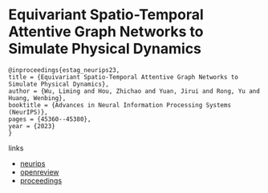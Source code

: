 # Equivariant Spatio-Temporal Attentive Graph Networks to Simulate Physical Dynamics

```
@inproceedings{estag_neurips23,
title = {Equivariant Spatio-Temporal Attentive Graph Networks to Simulate Physical Dynamics},
author = {Wu, Liming and Hou, Zhichao and Yuan, Jirui and Rong, Yu and Huang, Wenbing},
booktitle = {Advances in Neural Information Processing Systems (NeurIPS)},
pages = {45360--45380},
year = {2023}
}
```

links
- [neurips](https://nips.cc/Conferences/2023/Schedule?showEvent=72921)
- [openreview](https://openreview.net/forum?id=35nFSbEBks)
- [proceedings](https://papers.nips.cc//paper_files/paper/2023/hash/8e2a75e0c7b579a6cf176dc0858cde55-Abstract-Conference.html)

